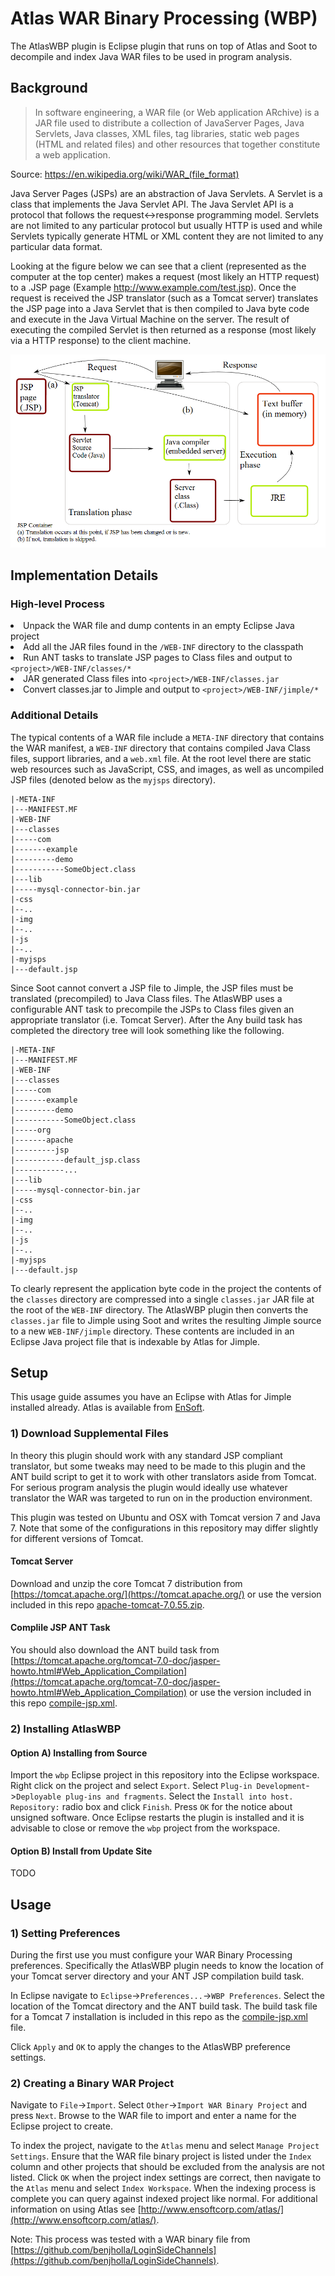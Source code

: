 Atlas WAR Binary Processing (WBP)
========

The AtlasWBP plugin is Eclipse plugin that runs on top of Atlas and Soot to decompile and index Java WAR files to be used in program analysis.

## Background

> In software engineering, a WAR file (or Web application ARchive) is a JAR file used to distribute a collection of JavaServer Pages, Java Servlets, Java classes, XML files, tag libraries, static web pages (HTML and related files) and other resources that together constitute a web application. 
>
Source: https://en.wikipedia.org/wiki/WAR_(file_format)

Java Server Pages (JSPs) are an abstraction of Java Servlets.  A Servlet is a class that implements the Java Servlet API.  The Java Servlet API is a protocol that follows the request<->response programming model.  Servlets are not limited to any particular protocol but usually HTTP is used and while Servlets typically generate HTML or XML content they are not limited to any particular data format.

Looking at the figure below we can see that a client (represented as the computer at the top center) makes a request (most likely an HTTP request) to a .JSP page (Example http://www.example.com/test.jsp). Once the request is received the JSP translator (such as a Tomcat server) translates the JSP page into a Java Servlet that is then compiled to Java byte code and execute in the Java Virtual Machine on the server. The result of executing the compiled Servlet is then returned as a response (most likely via a HTTP response) to the client machine.

![JSP Lifecycle](./README/JSPLifecycle.png)

## Implementation Details

### High-level Process

<old>
<li>Unpack the WAR file and dump contents in an empty Eclipse Java project</li>
<li>Add all the JAR files found in the <code><project>/WEB-INF</code> directory to the classpath</li>
<li>Run ANT tasks to translate JSP pages to Class files and output to <code>&lt;project&gt;/WEB-INF/classes/*</code></li>
<li>JAR generated Class files into <code>&lt;project&gt;/WEB-INF/classes.jar</code></li>
<li>Convert classes.jar to Jimple and output to <code>&lt;project&gt;/WEB-INF/jimple/*</code></li>
</ol>

### Additional Details

The typical contents of a WAR file include a `META-INF` directory that contains the WAR manifest, a `WEB-INF` directory that contains compiled Java Class files, support libraries, and a `web.xml` file.  At the root level there are static web resources such as JavaScript, CSS, and images, as well as uncompiled JSP files (denoted below as the `myjsps` directory).

	|-META-INF
	|---MANIFEST.MF
	|-WEB-INF
	|---classes
	|-----com
	|-------example
	|---------demo
	|-----------SomeObject.class
	|---lib
	|-----mysql-connector-bin.jar
	|-css
	|--..
	|-img
	|--..
	|-js
	|--..
	|-myjsps
	|---default.jsp
	
Since Soot cannot convert a JSP file to Jimple, the JSP files must be translated (precompiled) to Java Class files.  The AtlasWBP uses a configurable ANT task to precompile the JSPs to Class files given an appropriate translator (i.e. Tomcat Server).  After the Any build task has completed the directory tree will look something like the following.

	|-META-INF
	|---MANIFEST.MF
	|-WEB-INF
	|---classes
	|-----com
	|-------example
	|---------demo
	|-----------SomeObject.class
    |-----org
	|-------apache
	|---------jsp
	|-----------default_jsp.class
	|-----------...
	|---lib
	|-----mysql-connector-bin.jar
	|-css
	|--..
	|-img
	|--..
	|-js
	|--..
	|-myjsps
	|---default.jsp
	
To clearly represent the application byte code in the project the contents of the `classes` directory are compressed into a single `classes.jar` JAR file at the root of the `WEB-INF` directory.  The AtlasWBP plugin then converts the `classes.jar` file to Jimple using Soot and writes the resulting Jimple source to a new `WEB-INF/jimple` directory.  These contents are included in an Eclipse Java project file that is indexable by Atlas for Jimple.

## Setup

This usage guide assumes you have an Eclipse with Atlas for Jimple installed already.  Atlas is available from [EnSoft](http://www.ensoftcorp.com/atlas/download/).

### 1) Download Supplemental Files

In theory this plugin should work with any standard JSP compliant translator, but some tweaks may need to be made to this plugin and the ANT build script to get it to work with other translators aside from Tomcat.  For serious program analysis the plugin would ideally use whatever translator the WAR was targeted to run on in the production environment.  

This plugin was tested on Ubuntu and OSX with Tomcat version 7 and Java 7.  Note that some of the configurations in this repository may differ slightly for different versions of Tomcat.

#### Tomcat Server

Download and unzip the core Tomcat 7 distribution from [https://tomcat.apache.org/](https://tomcat.apache.org/) or use the version included in this repo [apache-tomcat-7.0.55.zip](./supplemental_files/apache-tomcat-7.0.55.zip).

#### Complile JSP ANT Task

You should also download the ANT build task from [https://tomcat.apache.org/tomcat-7.0-doc/jasper-howto.html#Web_Application_Compilation](https://tomcat.apache.org/tomcat-7.0-doc/jasper-howto.html#Web_Application_Compilation) or use the version included in this repo [compile-jsp.xml](./supplemental_files/compile-jsp.xml).

### 2) Installing AtlasWBP

#### Option A) Installing from Source
Import the `wbp` Eclipse project in this repository into the Eclipse workspace.  Right click on the project and select `Export`.  Select `Plug-in Development`->`Deployable plug-ins and fragments`.  Select the `Install into host. Repository:` radio box and click `Finish`.  Press `OK` for the notice about unsigned software.  Once Eclipse restarts the plugin is installed and it is advisable to close or remove the `wbp` project from the workspace.

#### Option B) Install from Update Site

TODO

## Usage

### 1) Setting Preferences

During the first use you must configure your WAR Binary Processing preferences.  Specifically the AtlasWBP plugin needs to know the location of your Tomcat server directory and your ANT JSP compilation build task.

In Eclipse navigate to `Eclipse`->`Preferences...`->`WBP Preferences`.  Select the location of the Tomcat directory and the ANT build task.  The build task file for a Tomcat 7 installation is included in this repo as the [compile-jsp.xml](./supplemental_files/compile-jsp.xml) file.

Click `Apply` and `OK` to apply the changes to the AtlasWBP preference settings.

### 2) Creating a Binary WAR Project

Navigate to `File`->`Import`.  Select `Other`->`Import WAR Binary Project` and press `Next`.  Browse to the WAR file to import and enter a name for the Eclipse project to create.  

To index the project, navigate to the `Atlas` menu and select `Manage Project Settings`.  Ensure that the WAR file binary project is listed under the `Index` column and other projects that should be excluded from the analysis are not listed.  Click `OK` when the project index settings are correct, then navigate to the `Atlas` menu and select `Index Workspace`.  When the indexing process is complete you can query against indexed project like normal.  For additional information on using Atlas see [http://www.ensoftcorp.com/atlas/](http://www.ensoftcorp.com/atlas/).

Note: This process was tested with a WAR binary file from [https://github.com/benjholla/LoginSideChannels](https://github.com/benjholla/LoginSideChannels).